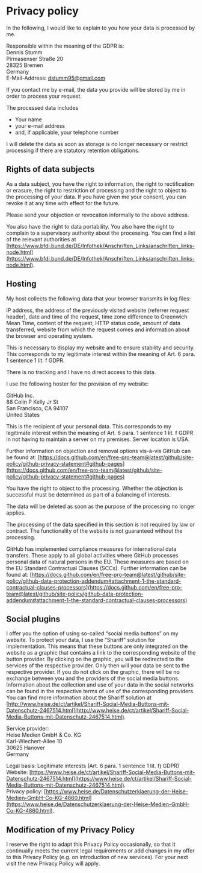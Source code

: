 # Privacy policy
In the following, I would like to explain to you how your data is processed by me.

Responsible within the meaning of the GDPR is:  
&#x44;&#x65;&#x6E;&#x6E;&#x69;&#x73;&#x20;&#x53;&#x74;&#x75;&#x6D;&#x6D;  
&#xA;&#x50;&#x69;&#x72;&#x6D;&#x61;&#x73;&#x65;&#x6E;&#x73;&#x65;&#x72;&#x20;&#x53;&#x74;&#x72;&#x61;&#xDF;&#x65;&#x20;&#x32;&#x30;  
&#xA;&#x32;&#x38;&#x33;&#x32;&#x35;&#x20;&#x42;&#x72;&#x65;&#x6D;&#x65;&#x6E;  
&#x47;&#x65;&#x72;&#x6D;&#x61;&#x6E;&#x79;  
E-Mail-Address: <a href="&#109;&#97;&#105;&#108;&#116;&#111;&#58;&#100;&#115;&#116;&#117;&#109;&#109;&#57;&#53;&#64;&#103;&#109;&#97;&#105;&#108;&#46;&#99;&#111;&#109;">&#100;&#115;&#116;&#117;&#109;&#109;&#57;&#53;&#64;&#103;&#109;&#97;&#105;&#108;&#46;&#99;&#111;&#109;</a>

If you contact me by e-mail, the data you provide will be stored by me in order to process your request.

The processed data includes
- Your name
- your e-mail address
- and, if applicable, your telephone number

I will delete the data as soon as storage is no longer necessary or restrict processing if there are statutory retention obligations.

## Rights of data subjects
As a data subject, you have the right to information, the right to rectification or erasure, the right to restriction of processing and the right to object to the processing of your data. If you have given me your consent, you can revoke it at any time with effect for the future.

Please send your objection or revocation informally to the above address.

You also have the right to data portability. You also have the right to complain to a supervisory authority about the processing. You can find a list of the relevant authorities at [https://www.bfdi.bund.de/DE/Infothek/Anschriften_Links/anschriften_links-node.html](https://www.bfdi.bund.de/DE/Infothek/Anschriften_Links/anschriften_links-node.html).

## Hosting
My host collects the following data that your browser transmits in log files:

IP address, the address of the previously visited website (referrer request header), date and time of the request, time zone difference to Greenwich Mean Time, content of the request, HTTP status code, amount of data transferred, website from which the request comes and information about the browser and operating system.

This is necessary to display my website and to ensure stability and security. This corresponds to my legitimate interest within the meaning of Art. 6 para. 1 sentence 1 lit. f GDPR.

There is no tracking and I have no direct access to this data.

I use the following hoster for the provision of my website:

GitHub Inc.  
88 Colin P Kelly Jr St  
San Francisco, CA 94107  
United States  

This is the recipient of your personal data. This corresponds to my legitimate interest within the meaning of Art. 6 para. 1 sentence 1 lit. f GDPR in not having to maintain a server on my premises. Server location is USA.

Further information on objection and removal options vis-à-vis GitHub can be found at: [https://docs.github.com/en/free-pro-team@latest/github/site-policy/github-privacy-statement#github-pages](https://docs.github.com/en/free-pro-team@latest/github/site-policy/github-privacy-statement#github-pages)

You have the right to object to the processing. Whether the objection is successful must be determined as part of a balancing of interests.

The data will be deleted as soon as the purpose of the processing no longer applies.

The processing of the data specified in this section is not required by law or contract. The functionality of the website is not guaranteed without the processing.

GitHub has implemented compliance measures for international data transfers. These apply to all global activities where GitHub processes personal data of natural persons in the EU. These measures are based on the EU Standard Contractual Clauses (SCCs). Further information can be found at: [https://docs.github.com/en/free-pro-team@latest/github/site-policy/github-data-protection-addendum#attachment-1-the-standard-contractual-clauses-processors](https://docs.github.com/en/free-pro-team@latest/github/site-policy/github-data-protection-addendum#attachment-1-the-standard-contractual-clauses-processors)

## Social plugins
I offer you the option of using so-called “social media buttons” on my website. To protect your data, I use the “Shariff” solution for implementation. This means that these buttons are only integrated on the website as a graphic that contains a link to the corresponding website of the button provider. By clicking on the graphic, you will be redirected to the services of the respective provider. Only then will your data be sent to the respective provider. If you do not click on the graphic, there will be no exchange between you and the providers of the social media buttons. Information about the collection and use of your data in the social networks can be found in the respective terms of use of the corresponding providers. You can find more information about the Shariff solution at [http://www.heise.de/ct/artikel/Shariff-Social-Media-Buttons-mit-Datenschutz-2467514.html](http://www.heise.de/ct/artikel/Shariff-Social-Media-Buttons-mit-Datenschutz-2467514.html).  

Service provider:  
Heise Medien GmbH & Co. KG  
Karl-Wiechert-Allee 10  
30625 Hanover  
Germany  

Legal basis: Legitimate interests (Art. 6 para. 1 sentence 1 lit. f) GDPR)  
Website: [https://www.heise.de/ct/artikel/Shariff-Social-Media-Buttons-mit-Datenschutz-2467514.html](https://www.heise.de/ct/artikel/Shariff-Social-Media-Buttons-mit-Datenschutz-2467514.html).  
Privacy policy: [https://www.heise.de/Datenschutzerklaerung-der-Heise-Medien-GmbH-Co-KG-4860.html](https://www.heise.de/Datenschutzerklaerung-der-Heise-Medien-GmbH-Co-KG-4860.html).  

## Modification of my Privacy Policy
I reserve the right to adapt this Privacy Policy occasionally, so that it continually meets the current legal requirements or add changes in my offer to this Privacy Policy (e.g. on introduction of new services). For your next visit the new Privacy Policy will apply.
